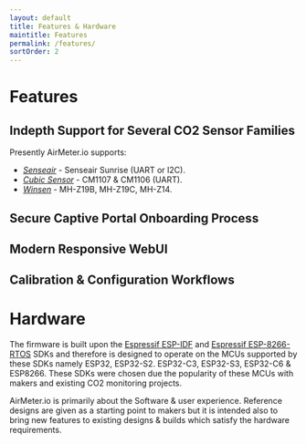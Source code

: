 ```yaml
---
layout: default
title: Features & Hardware
maintitle: Features
permalink: /features/
sortOrder: 2
---
```


# Features

## Indepth Support for Several CO2 Sensor Families

Presently AirMeter.io supports:
- [*Senseair*](https://senseair.com) - Senseair Sunrise (UART or I2C).
- [*Cubic Sensor*](https://www.en.gassensor.com.cn) - CM1107 & CM1106 (UART).
- [*Winsen*](https://www.winsen-sensor.com) - MH-Z19B, MH-Z19C, MH-Z14.



## Secure Captive Portal Onboarding Process

## Modern Responsive WebUI

## Calibration & Configuration Workflows



# Hardware 
The firmware is built upon the [Espressif ESP-IDF](https://github.com/espressif/esp-idf) and [Espressif ESP-8266-RTOS](https://github.com/espressif/ESP8266_RTOS_SDK) SDKs and therefore is designed to operate on the MCUs supported by these SDKs namely ESP32, ESP32-S2. ESP32-C3, ESP32-S3, ESP32-C6 & ESP8266. These SDKs were chosen due the popularity of these MCUs with makers and existing CO2 monitoring projects.


AirMeter.io is primarily about the Software & user experience. Reference designs are given as a starting point to makers but it is intended also to bring new features to existing designs & builds which satisfy the hardware requirements.
